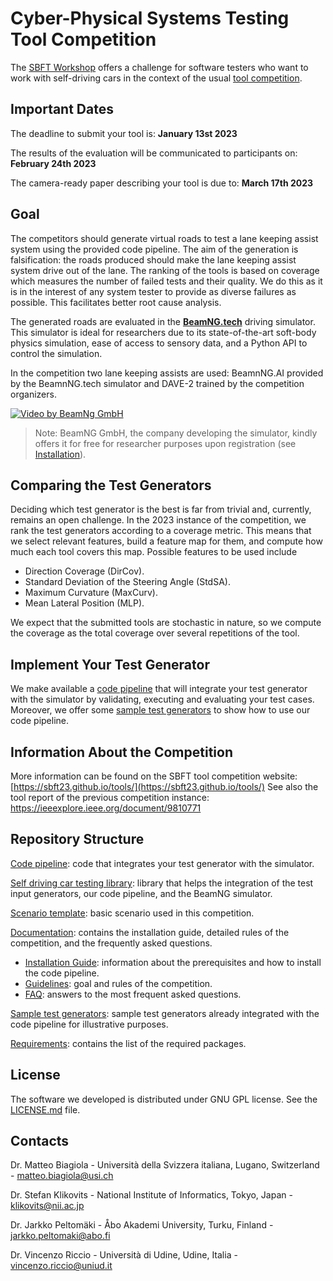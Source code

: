 # Cyber-Physical Systems Testing Tool Competition #

The [SBFT Workshop](https://sbft23.github.io/) offers a challenge for software testers who want to work with self-driving cars in the context of the usual [tool competition](https://sbft23.github.io/tools/).

## Important Dates

The deadline to submit your tool is: **January 13st 2023**

The results of the evaluation will be communicated to participants on: **February 24th 2023**

The camera-ready paper describing your tool is due to: **March 17th 2023**

## Goal ##
The competitors should generate virtual roads to test a lane keeping assist system using the provided code pipeline. The aim of the generation is falsification: the roads produced should make the lane keeping assist system drive out of the lane. The ranking of the tools is based on coverage which measures the number of failed tests and their quality. We do this as it is in the interest of any system tester to provide as diverse failures as possible. This facilitates better root cause analysis. 

The generated roads are evaluated in the [**BeamNG.tech**](https://www.beamng.tech/) driving simulator.
This simulator is ideal for researchers due to its state-of-the-art soft-body physics simulation, ease of access to sensory data, and a Python API to control the simulation.

In the competition two lane keeping assists are used: BeamnNG.AI provided by the BeamnNG.tech simulator and DAVE-2 trained by the competition organizers.

[![Video by BeamNg GmbH](https://github.com/BeamNG/BeamNGpy/raw/master/media/steering.gif)](https://github.com/BeamNG/BeamNGpy/raw/master/media/steering.gif)

>Note: BeamNG GmbH, the company developing the simulator, kindly offers it for free for researcher purposes upon registration (see [Installation](documentation/INSTALL.md)).

## Comparing the Test Generators ##

Deciding which test generator is the best is far from trivial and, currently, remains an open challenge. In the 2023 instance of the competition, we rank the test generators according to a coverage metric. This means that we select relevant features, build a feature map for them, and compute how much each tool covers this map. Possible features to be used include
* Direction Coverage (DirCov).
* Standard Deviation of the Steering Angle (StdSA).
* Maximum Curvature (MaxCurv).
* Mean Lateral Position (MLP).

We expect that the submitted tools are stochastic in nature, so we compute the coverage as the total coverage over several repetitions of the tool.

## Implement Your Test Generator ##
We make available a [code pipeline](code_pipeline) that will integrate your test generator with the simulator by validating, executing and evaluating your test cases. Moreover, we offer some [sample test generators](sample_test_generators/README.md) to show how to use our code pipeline.

## Information About the Competition ##
More information can be found on the SBFT tool competition website: [https://sbft23.github.io/tools/](https://sbft23.github.io/tools/) See also the tool report of the previous competition instance: <https://ieeexplore.ieee.org/document/9810771>

## Repository Structure ##
[Code pipeline](code_pipeline): code that integrates your test generator with the simulator.

[Self driving car testing library](self_driving): library that helps the integration of the test input generators, our code pipeline, and the BeamNG simulator.

[Scenario template](levels_template/tig): basic scenario used in this competition.

[Documentation](documentation/README.md): contains the installation guide, detailed rules of the competition, and the frequently asked questions.
* [Installation Guide](documentation/INSTALL.md): information about the prerequisites and how to install the code pipeline.
* [Guidelines](documentation/GUIDELINES.md): goal and rules of the competition.
* [FAQ](documentation/FAQ.md): answers to the most frequent asked questions.

[Sample test generators](sample_test_generators/README.md): sample test generators already integrated with the code pipeline for illustrative purposes.

[Requirements](requirements.txt): contains the list of the required packages.


## License ##
The software we developed is distributed under GNU GPL license. See the [LICENSE.md](LICENSE.md) file.

## Contacts ##

Dr. Matteo Biagiola  - Università della Svizzera italiana, Lugano, Switzerland - matteo.biagiola@usi.ch

Dr. Stefan Klikovits - National Institute of Informatics, Tokyo, Japan - klikovits@nii.ac.jp

Dr. Jarkko Peltomäki - Åbo Akademi University, Turku, Finland - jarkko.peltomaki@abo.fi

Dr. Vincenzo Riccio  - Università di Udine, Udine, Italia - vincenzo.riccio@uniud.it
